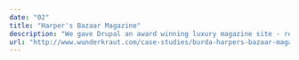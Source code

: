 ```yaml
---
date: "02"
title: "Harper's Bazaar Magazine"
description: "We gave Drupal an award winning luxury magazine site - responsive with unique advertising."
url: "http://www.wunderkraut.com/case-studies/burda-harpers-bazaar-magazine"
---
```

